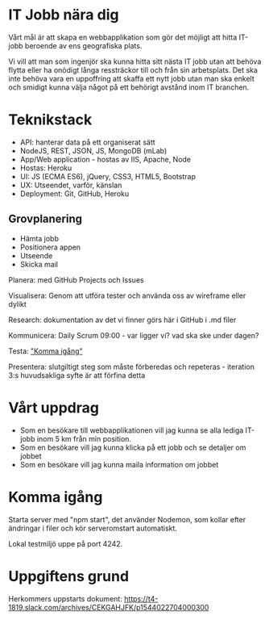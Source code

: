 # IT Jobb nära dig
Vårt mål är att skapa en webbapplikation som gör det möjligt att hitta IT-jobb beroende av ens geografiska plats.

Vi vill att man som ingenjör ska kunna hitta sitt nästa IT jobb utan att behöva flytta eller ha onödigt långa ressträckor till och från sin arbetsplats. Det ska inte behöva vara en uppoffring att skaffa ett nytt jobb utan man ska enkelt och smidigt kunna välja något på ett behörigt avstånd inom IT branchen. 

# Teknikstack
* API: hanterar data på ett organiserat sätt
* NodeJS, REST, JSON, JS, MongoDB (mLab)
* App/Web application - hostas av IIS, Apache, Node
* Hostas: Heroku
* UI: JS (ECMA ES6), jQuery, CSS3, HTML5, Bootstrap
* UX: Utseendet, varför, känslan
* Deployment: Git, GitHub, Heroku

## Grovplanering
* Hämta jobb
* Positionera appen
* Utseende 
* Skicka mail

Planera: med GitHub Projects och Issues

Visualisera: Genom att utföra tester och använda oss av wireframe eller dylikt

Research: dokumentation av det vi finner görs här i GitHub i .md filer

Kommunicera: Daily Scrum 09:00 - var ligger vi? vad ska ske under dagen?  

Testa: ["Komma igång"](#komma-igång)

Presentera: slutgiltigt steg som måste förberedas och repeteras - iteration 3:s huvudsakliga syfte är att förfina detta

# Vårt uppdrag
* Som en besökare till webbapplikationen vill jag kunna se alla lediga IT-jobb inom 5 km från min position.
* Som en besökare vill jag kunna klicka på ett jobb och se detaljer om jobbet
* Som en besökare vill jag kunna maila information om jobbet

# Komma igång
Starta server med "npm start", det använder Nodemon, som kollar efter ändringar i filer och kör serveromstart automatiskt.

Lokal testmiljö uppe på port 4242.

# Uppgiftens grund
Herkommers uppstarts dokument: https://t4-1819.slack.com/archives/CEKGAHJFK/p1544022704000300